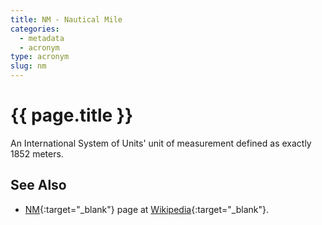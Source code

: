 ```yaml
---
title: NM - Nautical Mile
categories:
  - metadata
  - acronym
type: acronym
slug: nm
---
```

# {{ page.title }}

An International System of Units' unit of measurement defined as exactly 1852 meters.

## See Also

* [NM][nmWP]{:target="_blank"} page at [Wikipedia][wp]{:target="_blank"}.

[nmWP]: <https://en.wikipedia.org/wiki/Nautical_mile> "NM - Wikipedia"
[wp]: <https://en.wikipedia.org> "Wikipedia"

